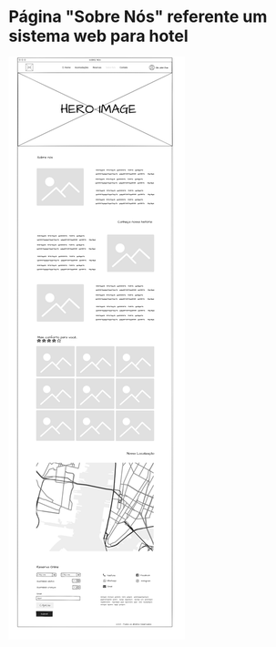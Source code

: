 # Página "Sobre Nós" referente um sistema web para hotel


![About Us wireframe](src/images/wirefram.png "Wireframe")